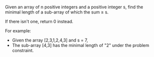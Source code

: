 Given an array of n positive integers and a positive integer s,
find the minimal length of a sub-array of which the sum ≥ s.

If there isn't one, return 0 instead.

For example:
- Given the array [2,3,1,2,4,3] and s = 7,
- The sub-array [4,3] has the minimal length of "2"
 under the problem constraint.
